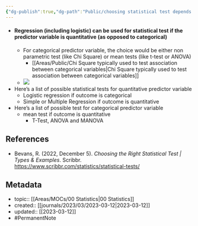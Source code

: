 ```yaml
---
{"dg-publish":true,"dg-path":"Public/choosing statistical test depends on whether predictor is quantitative or categorical.md","permalink":"/public/choosing-statistical-test-depends-on-whether-predictor-is-quantitative-or-categorical/","title":"choosing statistical test depends on whether predictor is quantitative or categorical","tags":["PermanentNote"],"updated":"[[journals/2023/03/2023-03-12\|2023-03-12]]"}
---
```



- #### Regression (including logistic) can be used for statistical test if the predictor variable is quantitative (as opposed to categorical)
	- For categorical predictor variable, the choice would be either non parametric test (like Chi Square) or mean tests (like t-test or ANOVA)
		- [[Areas/Public/Chi Square typically used to test association between categorical variables\|Chi Square typically used to test association between categorical variables]]
	- ![](https://cdn.scribbr.com/wp-content/uploads/2020/01/flowchart-for-choosing-a-statistical-test.png)
- Here’s a list of possible statistical tests for quantitative predictor variable
	- Logistic regression if outcome is categorical
	- Simple or Multiple Regression if outcome is quantitative
- Here’s a list of possible test for categorical predictor variable
	- mean test if outcome is quantitative
		- T-Test, ANOVA and MANOVA

## References
- Bevans, R. (2022, December 5). _Choosing the Right Statistical Test | Types & Examples_. Scribbr. https://www.scribbr.com/statistics/statistical-tests/

## Metadata
- topic:: [[Areas/MOCs/00 Statistics\|00 Statistics]]
- created:: [[journals/2023/03/2023-03-12\|2023-03-12]]
- updated:: [[2023-03-12]]
- #PermanentNote 
